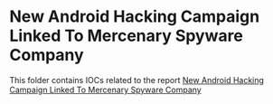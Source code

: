 # New Android Hacking Campaign Linked To Mercenary Spyware Company

This folder contains IOCs related to the report [New Android Hacking Campaign Linked To Mercenary Spyware Company](https://www.amnesty.org/en/latest/news/2023/03/new-android-hacking-campaign-linked-to-mercenary-spyware-company/)

